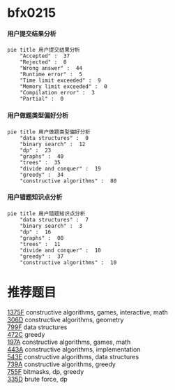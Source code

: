 # bfx0215

<!-- tabs:start -->



#### **用户提交结果分析**

```mermaid
pie title 用户提交结果分析
    "Accepted" :  37
    "Rejected" :  0
    "Wrong answer" :  44
    "Runtime error" :  5
    "Time limit exceeded" :  9
    "Memory limit exceeded" :  0
    "Compilation error" :  3
    "Partial" :  0
```

#### **用户做题类型偏好分析**

```mermaid
pie title 用户做题类型偏好分析
    "data structures" :  0
    "binary search" :  12
    "dp" :  23
    "graphs" :  40
    "trees" :  35
    "divide and conquer" :  19
    "greedy" :  34
    "constructive algorithms" :  80
```
#### **用户错题知识点分析**

```mermaid
pie title 用户错题知识点分析
    "data structures" :  7
    "binary search" :  3
    "dp" :  16
    "graphs" :  00
    "trees" :  11
    "divide and conquer" :  10
    "greedy" :  37
    "constructive algorithms" :  10
```



<!-- tabs:end -->
# 推荐题目
[1375F](https://codeforces.com/contest/1375/problem/F)		constructive algorithms,
                        games,
                        interactive,
                        math		  
[306D](https://codeforces.com/contest/306/problem/D)		constructive algorithms,
                        geometry		  
[799F](https://codeforces.com/contest/799/problem/F)		data structures		  
[472C](https://codeforces.com/contest/472/problem/C)		greedy		  
[197A](https://codeforces.com/contest/197/problem/A)		constructive algorithms,
                        games,
                        math		  
[443A](https://codeforces.com/contest/443/problem/A)		constructive algorithms,
                        implementation		  
[543E](https://codeforces.com/contest/543/problem/E)		constructive algorithms,
                        data structures		  
[739A](https://codeforces.com/contest/739/problem/A)		constructive algorithms,
                        greedy		  
[755F](https://codeforces.com/contest/755/problem/F)		bitmasks,
                        dp,
                        greedy		  
[335D](https://codeforces.com/contest/335/problem/D)		brute force,
                        dp		  
